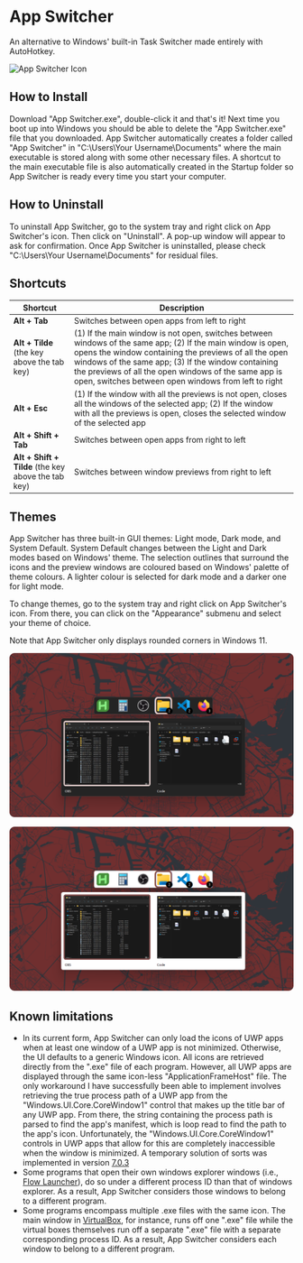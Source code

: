 # App Switcher
An alternative to Windows' built-in Task Switcher made entirely with AutoHotkey.

![App Switcher Icon](https://github.com/Osmagtor/AppSwitcher/blob/main/Icon.ico)

## How to Install
Download "App Switcher.exe", double-click it and that's it! Next time you boot up into Windows you should be able to delete the "App Switcher.exe" file that you downloaded. App Switcher automatically creates a folder called "App Switcher" in "C:\Users\Your Username\Documents\" where the main executable is stored along with some other necessary files. A shortcut to the main executable file is also automatically created in the Startup folder so App Switcher is ready every time you start your computer.

## How to Uninstall
To uninstall App Switcher, go to the system tray and right click on App Switcher's icon. Then click on "Uninstall". A pop-up window will appear to ask for confirmation. Once App Switcher is uninstalled, please check "C:\Users\Your Username\Documents\" for residual files.

## Shortcuts

| Shortcut                                                                           | Description                                                                                                                                                                                            |
| ---------------------------------------------------------------------------------- | ------------------------------------------------------------------------------------------------------------------------------------------------------------------------------------------------------ |
| **Alt + Tab**                                                                      | Switches between open apps from left to right                                                                                                                                                                               |
| **Alt + Tilde** (the key above the tab key) | (1) If the main window is not open, switches between windows of the same app; (2) If the main window is open, opens the window containing the previews of all the open windows of the same app; (3) If the window containing the previews of all the open windows of the same app is open, switches between open windows from left to right |
| **Alt + Esc**                                                                      | (1) If the window with all the previews is not open, closes all the windows of the selected app; (2) If the window with all the previews is open, closes the selected window of the selected app |
| **Alt + Shift + Tab**                                                              | Switches between open apps from right to left |
| **Alt + Shift + Tilde** (the key above the tab key)                                | Switches between window previews from right to left |

## Themes
App Switcher has three built-in GUI themes: Light mode, Dark mode, and System Default. System Default changes between the Light and Dark modes based on Windows' theme. The selection outlines that surround the icons and the preview windows are coloured based on Windows' palette of theme colours. A lighter colour is selected for dark mode and a darker one for light mode.

To change themes, go to the system tray and right click on App Switcher's icon. From there, you can click on the "Appearance" submenu and select your theme of choice.

Note that App Switcher only displays rounded corners in Windows 11.

![App Switcher in Dark Mode](https://github.com/Osmagtor/AppSwitcher/blob/main/Pasted%20image%2020230822165949.png)

![App Switcher in Light Mode](https://github.com/Osmagtor/AppSwitcher/blob/main/Pasted%20image%2020230822170042.png)

## Known limitations
- In its current form, App Switcher can only load the icons of UWP apps when at least one window of a UWP app is not minimized. Otherwise, the UI defaults to a generic Windows icon. All icons are retrieved directly from the ".exe" file of each program. However, all UWP apps are displayed through the same icon-less "ApplicationFrameHost" file. The only workaround I have successfully been able to implement involves retrieving the true process path of a UWP app from the "Windows.UI.Core.CoreWindow1" control that makes up the title bar of any UWP app. From there, the string containing the process path is parsed to find the app's manifest, which is loop read to find the path to the app's icon. Unfortunately, the "Windows.UI.Core.CoreWindow1" controls in UWP apps that allow for this are completely inaccessible when the window is minimized. A temporary solution of sorts was implemented in version [7.0.3](https://github.com/Osmagtor/AppSwitcher/releases/tag/v7.0.3)
- Some programs that open their own windows explorer windows (i.e., [Flow Launcher](https://www.flowlauncher.com/)), do so under a different process ID than that of windows explorer. As a result, App Switcher considers those windows to belong to a different program.
- Some programs encompass multiple .exe files with the same icon. The main window in [VirtualBox](https://www.virtualbox.org/), for instance, runs off one ".exe" file while the virtual boxes themselves run off a separate ".exe" file with a separate corresponding process ID. As a result, App Switcher considers each window to belong to a different program.
